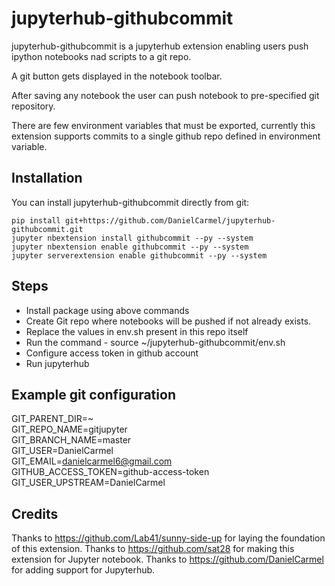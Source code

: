 # jupyterhub-githubcommit
jupyterhub-githubcommit is a jupyterhub extension enabling users push ipython notebooks nad scripts to a git repo.

A git button gets displayed in the notebook toolbar.

After saving any notebook
the user can push notebook to pre-specified git repository.

There are few environment variables that must be exported, currently this extension supports
commits to a single github repo defined in environment variable.

## Installation
You can install jupyterhub-githubcommit directly from git:

```
pip install git+https://github.com/DanielCarmel/jupyterhub-githubcommit.git
jupyter nbextension install githubcommit --py --system
jupyter nbextension enable githubcommit --py --system
jupyter serverextension enable githubcommit --py --system
```
## Steps
* Install package using above commands
* Create Git repo where notebooks will be pushed if not already exists.
* Replace the values in env.sh present in this repo itself
* Run the command - source ~/jupyterhub-githubcommit/env.sh
* Configure access token in github account
* Run jupyterhub

## Example git configuration
GIT_PARENT_DIR=~ <br/>
GIT_REPO_NAME=gitjupyter <br/>
GIT_BRANCH_NAME=master <br/>
GIT_USER=DanielCarmel <br/>
GIT_EMAIL=danielcarmel6@gmail.com <br/>
GITHUB_ACCESS_TOKEN=github-access-token <br/>
GIT_USER_UPSTREAM=DanielCarmel <br/>

## Credits
Thanks to https://github.com/Lab41/sunny-side-up for laying the foundation of this extension.
Thanks to https://github.com/sat28 for making this extension for Jupyter notebook.
Thanks to https://github.com/DanielCarmel for adding support for Jupyterhub.
